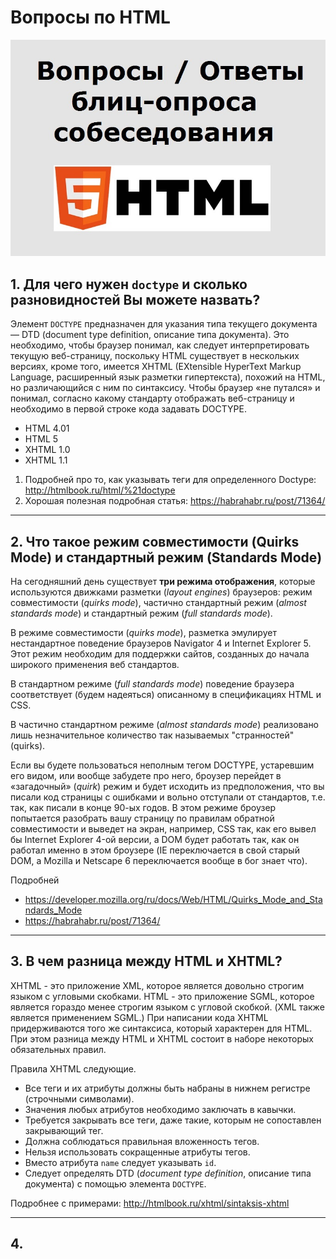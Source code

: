 # Вопросы по HTML

![logo General Web Dev](img/html-bliz-50.jpg)

## 1. Для чего нужен `doctype` и сколько разновидностей Вы можете назвать?

Элемент `DOCTYPE` предназначен для указания типа текущего документа — DTD (document type definition, описание типа документа). Это необходимо, чтобы браузер понимал, как следует интерпретировать текущую веб-страницу, поскольку HTML существует в нескольких версиях, кроме того, имеется XHTML (EXtensible HyperText Markup Language, расширенный язык разметки гипертекста), похожий на HTML, но различающийся с ним по синтаксису. Чтобы браузер «не путался» и понимал, согласно какому стандарту отображать веб-страницу и необходимо в первой строке кода задавать DOCTYPE.

- HTML 4.01
- HTML 5
- XHTML 1.0
- XHTML 1.1

1. Подробней про то, как указывать теги для определенного Doctype: http://htmlbook.ru/html/%21doctype
2. Хорошая полезная подробная статья: https://habrahabr.ru/post/71364/

---

## 2. Что такое режим совместимости (Quirks Mode) и стандартный режим (Standards Mode)

На сегодняшний день существует **три режима отображения**, которые используются движками разметки (_layout engines_) браузеров: режим совместимости (_quirks mode_), частично стандартный режим (_almost standards mode_) и стандартный режим (_full standards mode_).

В режиме совместимости (_quirks mode_), разметка эмулирует нестандартное поведение браузеров Navigator 4 и Internet Explorer 5. Этот режим необходим для поддержки сайтов, созданных до начала широкого применения веб стандартов.

В стандартном режиме (_full standards mode_) поведение браузера соответствует (будем надеяться) описанному в спецификациях HTML и CSS.

В частично стандартном режиме (_almost standards mode_) реализовано лишь незначительное количество так называемых "странностей" (quirks).

Если вы будете пользоваться неполным тегом DOCTYPE, устаревшим его видом, или вообще забудете про него, броузер перейдет в «загадочный» (_quirk_) режим и будет исходить из предположения, что вы писали код страницы с ошибками и вольно отступали от стандартов, т.е. так, как писали в конце 90-ых годов. В этом режиме броузер попытается разобрать вашу страницу по правилам обратной совместимости и выведет на экран, например, CSS так, как его вывел бы Internet Explorer 4-ой версии, а DOM будет работать так, как он работал именно в этом броузере (IE переключается в свой старый DOM, а Mozilla и Netscape 6 переключается вообще в бог знает что).

Подробней

- https://developer.mozilla.org/ru/docs/Web/HTML/Quirks_Mode_and_Standards_Mode
- https://habrahabr.ru/post/71364/

---

## 3. В чем разница между HTML и XHTML?

XHTML - это приложение XML, которое является довольно строгим языком с угловыми скобками.
HTML - это приложение SGML, которое является гораздо менее строгим языком с угловой скобкой.
(XML также является применением SGML.)
При написании кода XHTML придерживаются того же синтаксиса, который характерен для HTML. При этом разница между HTML и XHTML состоит в наборе некоторых обязательных правил.

Правила XHTML следующие.

- Все теги и их атрибуты должны быть набраны в нижнем регистре (строчными символами).
- Значения любых атрибутов необходимо заключать в кавычки.
- Требуется закрывать все теги, даже такие, которым не сопоставлен закрывающий тег.
- Должна соблюдаться правильная вложенность тегов.
- Нельзя использовать сокращенные атрибуты тегов.
- Вместо атрибута `name` следует указывать `id`.
- Следует определять DTD (_document type definition_, описание типа документа) с помощью элемента `DOCTYPE`.

Подробнее с примерами: http://htmlbook.ru/xhtml/sintaksis-xhtml

---

## 4.
